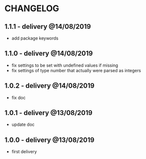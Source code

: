 # CHANGELOG

## 1.1.1 - delivery @14/08/2019

- add package keywords

## 1.1.0 - delivery @14/08/2019

- fix settings to be set with undefined values if missing
- fix settings of type number that actually were parsed as integers

## 1.0.2 - delivery @14/08/2019

- fix doc

## 1.0.1 - delivery @13/08/2019

- update doc

## 1.0.0 - delivery @13/08/2019

- first delivery
